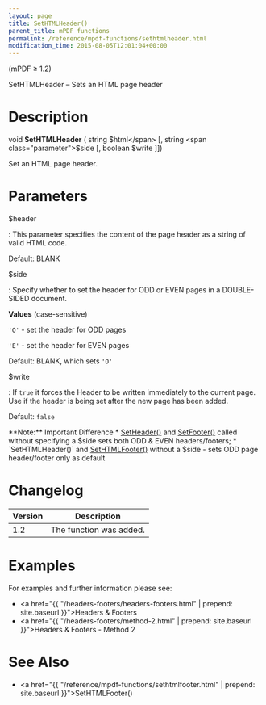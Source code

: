 ```yaml
---
layout: page
title: SetHTMLHeader()
parent_title: mPDF functions
permalink: /reference/mpdf-functions/sethtmlheader.html
modification_time: 2015-08-05T12:01:04+00:00
---
```


(mPDF &ge; 1.2)

SetHTMLHeader – Sets an HTML page header

# Description

void **SetHTMLHeader** (
string <span class="parameter">$html</span>
[, string <span class="parameter">$side</span>
[, boolean <span class="parameter">$write</span>
]])

Set an HTML page header.

# Parameters

<span class="parameter">$header</span>

: This parameter specifies the content of the page header as a string of valid HTML code.

  Default: <span class="smallblock">BLANK</span>

<span class="parameter">$side</span>

: Specify whether to set the header for <span class="smallblock">ODD</span> or <span class="smallblock">EVEN</span> pages
  in a <span class="smallblock">DOUBLE-SIDED</span> document.

  **Values** (case-sensitive)

  `'O'` - set the header for <span class="smallblock">ODD</span> pages

  `'E'` - set the header for <span class="smallblock">EVEN</span> pages

  Default: <span class="smallblock">BLANK</span>, which sets `'O'`


<span class="parameter">$write</span>

: If `true` it forces the Header to be written immediately to the current page. Use if the
  header is being set after the new page has been added.

  Default: `false`

  <div class="alert alert-info" role="alert" markdown="1">
    **Note:** Important Difference
    * <a href="{{ "/reference/mpdf-functions/setheader.html" | prepend: site.baseurl }}">SetHeader()</a> and
      <a href="{{ "/reference/mpdf-functions/setfooter.html" | prepend: site.baseurl }}">SetFooter()</a> called without
      specifying a <span class="parameter">$side</span> sets both <span class="smallblock">ODD</span> &amp;
      <span class="smallblock">EVEN</span> headers/footers;
    * `SetHTMLHeader()` and <a href="{{ "/reference/mpdf-functions/sethtmlfooter.html" | prepend: site.baseurl }}">SetHTMLFooter()</a>
      without a <span class="parameter">$side</span> - sets <span class="smallblock">ODD</span> page header/footer only
      as default
  </div>

# Changelog

<table class="table">
<thead>
<tr>
  <th>Version</th>
  <th>Description</th>
</tr>
</thead>
<tbody>
<tr>
  <td>1.2</td>
  <td>The function was added.</td>
</tr>
</tbody>
</table>

# Examples

For examples and further information please see:

- <a href="{{ "/headers-footers/headers-footers.html" | prepend: site.baseurl }}">Headers &amp; Footers</a>
- <a href="{{ "/headers-footers/method-2.html" | prepend: site.baseurl }}">Headers &amp; Footers - Method 2</a>

# See Also

- <a href="{{ "/reference/mpdf-functions/sethtmlfooter.html" | prepend: site.baseurl }}">SetHTMLFooter()</a>
